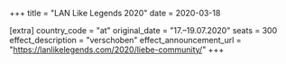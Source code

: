 +++
title = "LAN Like Legends 2020"
date = 2020-03-18

[extra]
country_code = "at"
original_date = "17.–19.07.2020"
seats = 300
effect_description = "verschoben"
effect_announcement_url = "https://lanlikelegends.com/2020/liebe-community/"
+++

